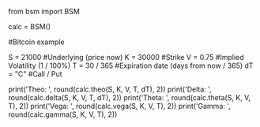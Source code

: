 from bsm import BSM

calc = BSM()

#Bitcoin example

S = 21000 #Underlying (price now)
K = 30000 #Strike
V = 0.75 #Implied Volatility (1 / 100%)
T = 30 / 365 #Expiration date (days from now / 365)
dT = "C" #Call / Put

print('Theo: ', round(calc.theo(S, K, V, T, dT), 2))
print('Delta: ', round(calc.delta(S, K, V, T, dT), 2))
print('Theta: ', round(calc.theta(S, K, V, T), 2))
print('Vega: ', round(calc.vega(S, K, V, T), 2))
print('Gamma: ', round(calc.gamma(S, K, V, T), 2))
